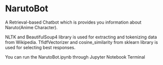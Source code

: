 # NarutoBot
A Retrieval-based Chatbot which is provides you information about Naruto(Anime Character).

NLTK and BeautifulSoup4 library is used for extracting and tokenizing data from Wikipedia. TfidfVectorizer and cosine_similarity from sklearn library is used for selecting best responses.  

You can run the NarutoBot.ipynb through Jupyter Notebook  Terminal
